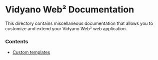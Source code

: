 # Vidyano Web² Documentation

This directory contains miscellaneous documentation that allows you to customize and extend your Vidyano Web² web application.

### Contents

- [Custom templates](custom-templates.md)

